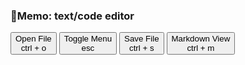 ### 📝Memo: text/code editor

<button id="openFile"> Open File <br> ctrl + o</button>
<button id="toggleMenu">Toggle Menu <br> esc</button>
<button id="saveFile"> Save File <br> ctrl + s</button>
<button id="viewFile"> Markdown View <br> ctrl + m</button>

<!--

-   [ ] <button id="openDirectory"> Open Folder </button> <mark>ctrl + d</mark>
-   [ ] ctrl + shift + s: save file as
-   [ ] ctrl + n: new file
-   [ ] ctrl + q: quit

<div id="recent-files"></div>

<div id="open-folders"></div>

<div id="output"></div>

## Deployed

So far, it is all browser web app: static pages. The service is deployed into two platforms:

-   google storage bucket and exposed to everyone (public):
-   gcp cloud run https://vv-aft-memo-xbauye2qba-uc.a.run.app

Use `git tag memo_v` (start with memo_v a git tag) to trigger auto deployment. The notify test team to test the new deployed service.

## Features

-   [x] Progressive Web App with tabbed window
-   [x] Based on Ace editor with syntax highlighting
-   [x] Code formatting using prettier on save
-   [x] works with local files
-   [ ] works with local folders
-   [ ] works with google drive
-   [ ] works with gcp storage
-   [ ] works with remote repo
-   [ ] ssh terminal: https://github.com/xtermjs/xterm.js

## Conventions and Guidelines

We like "golang" approach to software design. It is not easy to implemnet the same approach in JS. So we follow class based OO here but incorporating some of golang design pricipals.

-   Separation of struct, interface methods, and constants:
    -   Use `constructor` only to define `struct` (fields) and no method, function, or constant
    -   Use `const` in module level for config, constant, and default values. Avoid `static` fields and methods in class.
    -   Avoid getters and setters. Use functions.
-   Minimize exposure surface
    -   Use JS modules: import and export.
    -   Mark all private methods with # and do not expose any method that are not intended for API calls
-   Use url-based dependencies:
    -   no need to clutter the codebase with node_modules
-   Be expressive
    -   Readability is very important
    -   Good, clear namings and clean modularity is better than excessive comments. Too many comments is a sign of "not readabile".
    -   Do not be too smart or too clever
-   Follow Zen of Python
-   Naming conventions:
    -   Use CamelCase inside js files. Use kabab-case for html elements and file names.
    -   No pet, funny, cute names for variable, class, object, field, constant.
    -   You can use creative (cute, funny, pet) names for projects, teams, and maybe packages. Please do.
-   Subject.Verb(Object)
    -   Subject Noun: Calsses are UpperCase occupations: Editor, Filer, Binder, Commander
    -   Verb: Methods are verbs: getText, edit, setText
    -   Object Noun: Fields, variables, constants are nouns: text, someThing, color

## Structure

```mermaid
flowchart LR
    index.html - -> index.css & index & manifest & favicon

    index - -> keybinding & service-worker
    editor - -> prettier([prettier]) & ace([ace]) & ext2lang([ext2lang])
    filer - -> indexDB([indexDB])
    keybinding - -> manager - -> editor & filer & document{{document}}

    subgraph external
    	indexDB
    	prettier
    	ace
    	ext2lang
    end

    subgraph dom
    	document
    end

    subgraph home
    	index
    	index.html
    	index.css
    end

    subgraph worker
    	manager
    	filer
    	editor
    end

    subgraph listener
    	keybinding
    end

    subgraph pwa
    	manifest
    	favicon
    	service-worker
    end

```

## Decisions

-   Why Ace Editor?
    -   monaco seemed too heavy, built on electron, designed for vscode usage (coupled)
    -   codemirror seemed very difficult to use, complicated
    -   others seemed too simple
    -   Ace seemed beautiful, easy to use
-   Why using prettier for formatting?
    -   built in code formatter by Ace behaved weird sometimes and lost cursor position
    -   prettier works fine but covers subset of languages

## Todo

Version 0.1

-   [x] opens file, saves file ==> build it
    -   [x] make single view app to work with aws-gcp migration document (markdown, js, html)
    -   [x] it has open file, close file, save file
    -   [x] can share a link to this editor with file
-   [x] change editor language (mode) based on file extension
-   [x] prettify files
    -   [x] supported: javascript, markdown, typescript, css, html, json, yaml
    -   [ ] future support: python
-   [x] refactor and test
-   [x] open
-   [x] save

Version 0.4

-   [ ] open recent files
-   [ ] add readonly option
-   [ ] work with folder (open folder/project)
-   [ ] auto save

Backlog

-   [ ] deploy and work with gcs
-   [ ] deploy as extension
-   [ ] deploy as workplace app
-   [ ] save files in browser cache (up to 10 files)
-   [ ] convert recent-files into dropdown select
-   [ ] separate session management
-   [ ] save as
-   [ ] new
-   [ ] quit
-   [ ] dark theme
-   [ ] make prettier plugin loads dynamically
```

-->
